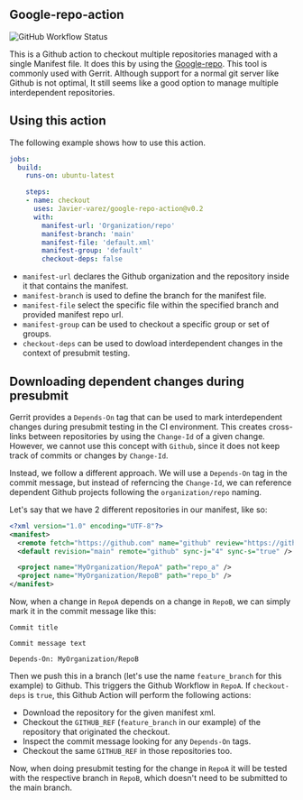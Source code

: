 ## Google-repo-action

![GitHub Workflow Status](https://img.shields.io/github/workflow/status/Javier-varez/google-repo-action/Checkout%20tests)

This is a Github action to checkout multiple repositories managed with a single Manifest file. It does this by using the [Google-repo](https://gerrit.googlesource.com/git-repo/). This tool is commonly used with Gerrit. Although support for a normal git server like Github is not optimal, It still seems like a good option to manage multiple interdependent repositories.

## Using this action

The following example shows how to use this action.

```yaml
jobs:
  build:
    runs-on: ubuntu-latest

    steps:
    - name: checkout
      uses: Javier-varez/google-repo-action@v0.2
      with:
        manifest-url: 'Organization/repo'
        manifest-branch: 'main'
        manifest-file: 'default.xml'
        manifest-group: 'default'
        checkout-deps: false
```

  * `manifest-url` declares the Github organization and the repository inside it that contains the manifest.
  * `manifest-branch` is used to define the branch for the manifest file.
  * `manifest-file` select the specific file within the specified branch and provided manifest repo url.
  * `manifest-group` can be used to checkout a specific group or set of groups.
  * `checkout-deps` can be used to dowload interdependent changes in the context of presubmit testing.

## Downloading dependent changes during presubmit

Gerrit provides a `Depends-On` tag that can be used to mark interdependent changes during presubmit testing in the CI environment. This creates cross-links between repositories by using the `Change-Id` of a given change. However, we cannot use this concept with `Github`, since it does not keep track of commits or changes by `Change-Id`.

Instead, we follow a different approach. We will use a `Depends-On` tag in the commit message, but instead of referncing the `Change-Id`, we can reference dependent Github projects following the `organization/repo` naming.

Let's say that we have 2 different repositories in our manifest, like so:

```xml
<?xml version="1.0" encoding="UTF-8"?>
<manifest>
  <remote fetch="https://github.com" name="github" review="https://github.com"/>
  <default revision="main" remote="github" sync-j="4" sync-s="true" />

  <project name="MyOrganization/RepoA" path="repo_a" />
  <project name="MyOrganization/RepoB" path="repo_b" />
</manifest>

```

Now, when a change in `RepoA` depends on a change in `RepoB`, we can simply mark it in the commit message like this:

```
Commit title

Commit message text

Depends-On: MyOrganization/RepoB
```

Then we push this in a branch (let's use the name `feature_branch` for this example) to Github. This triggers the Github Workflow in `RepoA`. If `checkout-deps` is `true`, this Github Action will perform the following actions:

  * Download the repository for the given manifest xml.
  * Checkout the `GITHUB_REF` (`feature_branch` in our example) of the repository that originated the checkout.
  * Inspect the commit message looking for any `Depends-On` tags.
  * Checkout the same `GITHUB_REF` in those repositories too.

Now, when doing presubmit testing for the change in `RepoA` it will be tested with the respective branch in `RepoB`, which doesn't need to be submitted to the main branch.

